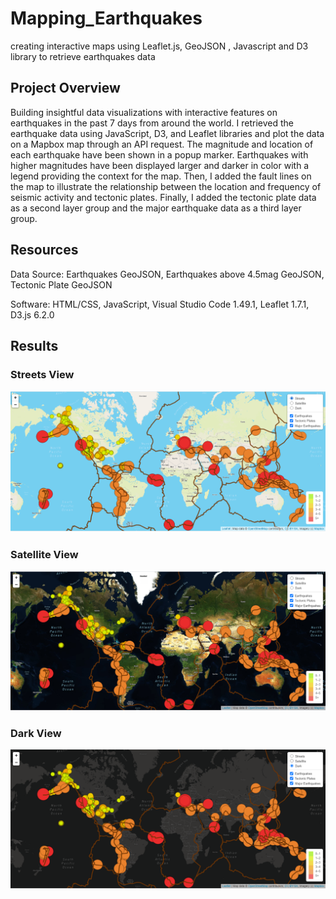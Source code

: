 # Mapping_Earthquakes
creating interactive maps using Leaflet.js, GeoJSON , Javascript and D3 library to retrieve earthquakes data

## Project Overview

Building insightful data visualizations with interactive features on earthquakes in the past 7 days from around the world. I retrieved the earthquake data using JavaScript, D3, and Leaflet libraries and plot the data on a Mapbox map through an API request. The magnitude and location of each earthquake have been shown in a popup marker. Earthquakes with higher magnitudes have been displayed larger and darker in color with a legend providing the context for the map. Then, I added the fault lines on the map to illustrate the relationship between the location and frequency of seismic activity and tectonic plates. Finally, I added the tectonic plate data as a second layer group and the major earthquake data as a third layer group.

## Resources

Data Source: Earthquakes GeoJSON, Earthquakes above 4.5mag GeoJSON, Tectonic Plate GeoJSON

Software: HTML/CSS, JavaScript, Visual Studio Code 1.49.1, Leaflet 1.7.1, D3.js 6.2.0

## Results

### Streets View

![](https://github.com/Nazanin-hub/Mapping_Earthquakes/blob/Earthquake_Challenge/streets%20view.png)


### Satellite View

![](https://github.com/Nazanin-hub/Mapping_Earthquakes/blob/Earthquake_Challenge/satellite%20view.png)


### Dark View

![](https://github.com/Nazanin-hub/Mapping_Earthquakes/blob/Earthquake_Challenge/dark%20view.png)
